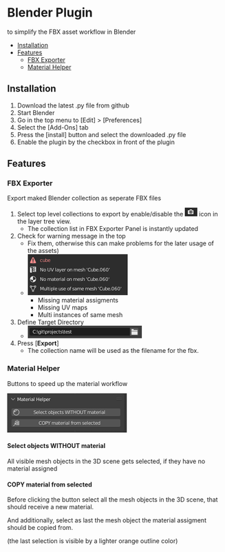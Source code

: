 # Blender Plugin
to simplify the FBX asset workflow in Blender


- [Installation](README.md#installation)
- [Features](README.md#features)
  - [FBX Exporter](README.md#fbx-exporter)
  - [Material Helper](README.md#material-helper)

## Installation
1. Download the latest .py file from github
2. Start Blender
3. Go in the top menu to [Edit] > [Preferences]
4. Select the [Add-Ons] tab
5. Press the [install] button and select the downloaded .py file
6. Enable the plugin by the checkbox in front of the plugin

## Features

### FBX Exporter
Export maked Blender collection as seperate FBX files

1. Select top level collections to export by enable/disable the ![Render](https://github.com/magic-j/blender_plugin_for_asset_workflow/blob/main/images/blender_icon_render.PNG) icon in the layer tree view.
    - The collection list in FBX Exporter Panel is instantly updated
2. Check for warning message in the top  
    - Fix them, otherwise this can make problems for the later usage of the assets)
    - ![Warnings](https://github.com/magic-j/blender_plugin_for_asset_workflow/blob/main/images/blender_FbxExporter_warnings.PNG)
        - Missing material assigments
        - Missing UV maps
        - Multi instances of same mesh
3. Define Target Directory
    - ![Target Dir](https://github.com/magic-j/blender_plugin_for_asset_workflow/blob/main/images/blender_FbxExporter_targetDir.PNG)
4. Press [**Export**]
    - The collection name will be used as the filename for the fbx.


### Material Helper
Buttons to speed up the material workflow

![MaterialHelper](https://github.com/magic-j/blender_plugin_for_asset_workflow/blob/main/images/blender_MaterialHelper.PNG)

#### Select objects WITHOUT material
All visible mesh objects in the 3D scene gets selected, if they have no material assigned

#### COPY material from selected
Before clicking the button select all the mesh objects in the 3D scene, that should receive a new material.

And additionally, select as last the mesh object the material assigment should be copied from.

(the last selection is visible by a lighter orange outline color)
